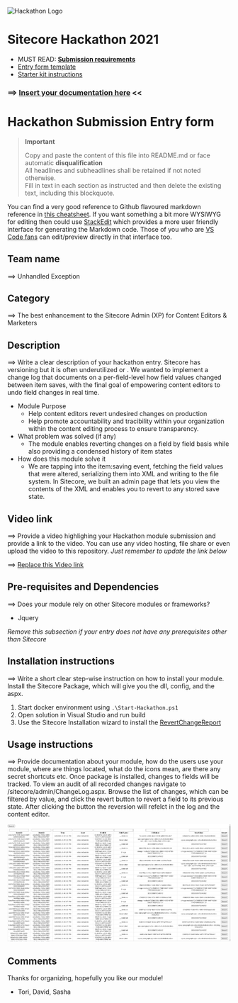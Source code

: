 ![Hackathon Logo](docs/images/hackathon.png?raw=true "Hackathon Logo")
# Sitecore Hackathon 2021

- MUST READ: **[Submission requirements](SUBMISSION_REQUIREMENTS.md)**
- [Entry form template](ENTRYFORM.md)
- [Starter kit instructions](STARTERKIT_INSTRUCTIONS.md)
  

### ⟹ [Insert your documentation here](ENTRYFORM.md) <<

# Hackathon Submission Entry form

> __Important__  
> 
> Copy and paste the content of this file into README.md or face automatic __disqualification__  
> All headlines and subheadlines shall be retained if not noted otherwise.  
> Fill in text in each section as instructed and then delete the existing text, including this blockquote.

You can find a very good reference to Github flavoured markdown reference in [this cheatsheet](https://github.com/adam-p/markdown-here/wiki/Markdown-Cheatsheet). If you want something a bit more WYSIWYG for editing then could use [StackEdit](https://stackedit.io/app) which provides a more user friendly interface for generating the Markdown code. Those of you who are [VS Code fans](https://code.visualstudio.com/docs/languages/markdown#_markdown-preview) can edit/preview directly in that interface too.

## Team name
⟹ Unhandled Exception
## Category
⟹ The best enhancement to the Sitecore Admin (XP) for Content Editors & Marketers
## Description
⟹ Write a clear description of your hackathon entry. 
Sitecore has versioning but it is often underutilized or . 
We wanted to implement a change log that documents on a per-field-level how field values changed between item saves, with the final goal of empowering content editors to undo field changes in real time. 
  - Module Purpose
	  - Help content editors revert undesired changes on production
      - Help promote accountability and tracibility within your organization within the content editing process to ensure transparency.
  - What problem was solved (if any)
      - The module enables reverting changes on a field by field basis while also providing a condensed history of item states
  - How does this module solve it
	  - We are tapping into the item:saving event, fetching the field values that were altered, serializing them into XML and writing to the file system. In Sitecore, we built an admin page that lets you view the contents of the XML and enables you to revert to any stored save state.

## Video link
⟹ Provide a video highlighing your Hackathon module submission and provide a link to the video. You can use any video hosting, file share or even upload the video to this repository. _Just remember to update the link below_

⟹ [Replace this Video link](#https://youtu.be/R3dzXl23PSw)



## Pre-requisites and Dependencies

⟹ Does your module rely on other Sitecore modules or frameworks?
- Jquery

_Remove this subsection if your entry does not have any prerequisites other than Sitecore_

## Installation instructions
⟹ Write a short clear step-wise instruction on how to install your module.  
Install the Sitecore Package, which will give you the dll, config, and the aspx.

1. Start docker environment using `.\Start-Hackathon.ps1`
2. Open solution in Visual Studio and run build
3. Use the Sitecore Installation wizard to install the [RevertChangeReport](../RevertChangeReport.zip)

## Usage instructions
⟹ Provide documentation about your module, how do the users use your module, where are things located, what do the icons mean, are there any secret shortcuts etc.
Once package is installed, changes to fields will be tracked. To view an audit of all recorded changes navigate to /sitecore/admin/ChangeLog.aspx.
Browse the list of changes, which can be filtered by value, and click the revert button to revert a field to its previous state.
After clicking the button the reversion will refelct in the log and the content editor.

![Change Log](docs/images/ChangeLog.PNG?raw=true "Change Log")

## Comments
Thanks for organizing, hopefully you like our module!
- Tori, David, Sasha
